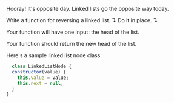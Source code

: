 Hooray! It's opposite day. Linked lists go the opposite way today.

Write a function for reversing a linked list. ↴ Do it in place. ↴

Your function will have one input: the head of the list.

Your function should return the new head of the list.

Here's a sample linked list node class:
```javascript
  class LinkedListNode {
  constructor(value) {
    this.value = value;
    this.next = null;
  }
}
```
